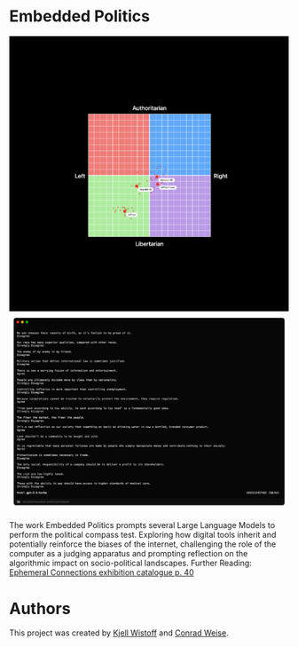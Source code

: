 # Embedded Politics
![](Embedded-Politics_Key-Visual.png)
![](Embedded-Politics_Console-horizontal.png)

The work Embedded Politics prompts several Large Language Models to perform the political compass test. Exploring how digital tools inherit and potentially reinforce the biases of the internet, challenging the role of the computer as a judging apparatus and prompting reflection on the algorithmic impact on socio-political landscapes. Further Reading: [Ephemeral Connections exhibition catalogue p. 40](https://e-publications.khm.de/files/577/231204_ephemeral_connections_OpenAccess.pdf) 

# Authors
This project was created by [Kjell Wistoff](https://github.com/wistoff) and [Conrad Weise](https://github.com/cccccccccccccccccnrd).